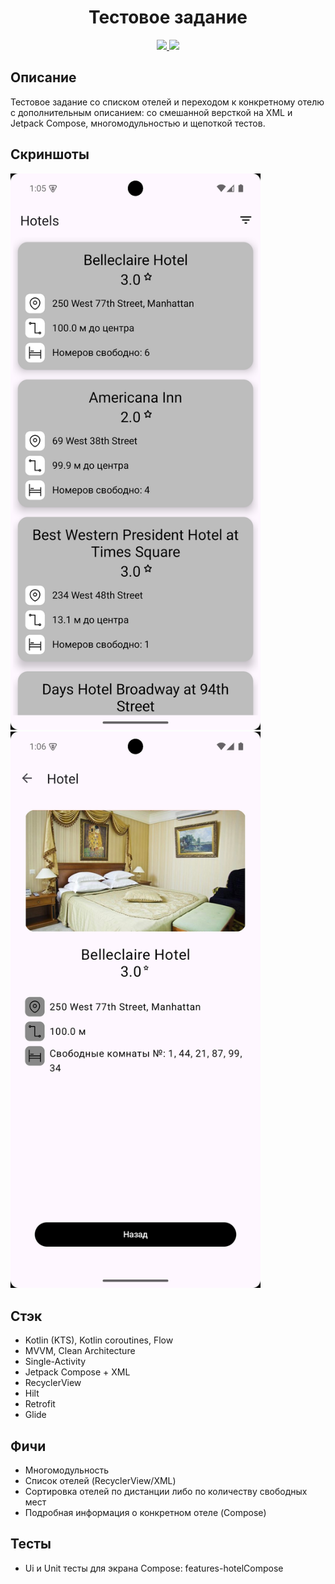 <h1 align="center">Тестовое задание<br /></h1>

<p align="center">
  <a href="https://github.com/RomaZykov/CringeHub/blob/master/README.md">
    <img src="https://img.shields.io/badge/lang-en-yellow" />
  </a>
  <a href="https://github.com/RomaZykov/CringeHub/blob/master/README.ru.md">
    <img src="https://img.shields.io/badge/%D1%8F%D0%B7%D1%8B%D0%BA-%D1%80%D1%83%D1%81%D1%81%D0%BA%D0%B8%D0%B9-orange" />
  </a>
</p>
<p align="center">

## Описание
  Тестовое задание со списком отелей и переходом к конкретному отелю с дополнительным описанием: со смешанной версткой на XML и Jetpack Compose, многомодульностью и щепоткой тестов.

## Скриншоты
<img src="https://github.com/RomaZykov/TestHotelsApp/blob/master/demo/Screenshot_20250312_160549.png" alt="Hotels Screen" width="400"/>$~~$<img src="https://github.com/RomaZykov/TestHotelsApp/blob/master/demo/Screenshot_20250312_160625.png" alt="Hotel Screen" width="400"/>

## Стэк
  - Kotlin (KTS), Kotlin coroutines, Flow
  - MVVM, Clean Architecture
  - Single-Activity
  - Jetpack Compose + XML
  - RecyclerView
  - Hilt
  - Retrofit
  - Glide

## Фичи
  - Многомодульность
  - Список отелей (RecyclerView/XML)
  - Сортировка отелей по дистанции либо по количеству свободных мест
  - Подробная информация о конкретном отеле (Compose)

## Тесты
  - Ui и Unit тесты для экрана Compose: features-hotelCompose

